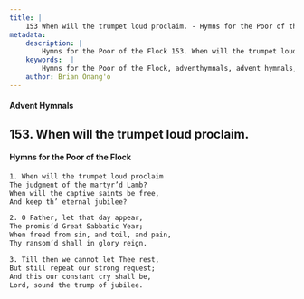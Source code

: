 ```yaml
---
title: |
    153 When will the trumpet loud proclaim. - Hymns for the Poor of the Flock
metadata:
    description: |
        Hymns for the Poor of the Flock 153. When will the trumpet loud proclaim.. When will the trumpet loud proclaim  The judgment of the martyr’d Lamb?  When will the captive saints be free,  And keep th’ eternal jubilee? 
    keywords:  |
        Hymns for the Poor of the Flock, adventhymnals, advent hymnals, When will the trumpet loud proclaim., When will the trumpet loud proclaim , 
    author: Brian Onang'o
---
```


#### Advent Hymnals
## 153. When will the trumpet loud proclaim.
####  Hymns for the Poor of the Flock

```txt
1. When will the trumpet loud proclaim 
The judgment of the martyr’d Lamb? 
When will the captive saints be free, 
And keep th’ eternal jubilee?

2. O Father, let that day appear,
The promis’d Great Sabbatic Year;
When freed from sin, and toil, and pain, 
Thy ransom’d shall in glory reign.

3. Till then we cannot let Thee rest,
But still repeat our strong request;
And this our constant cry shall be,
Lord, sound the trump of jubilee.
```
